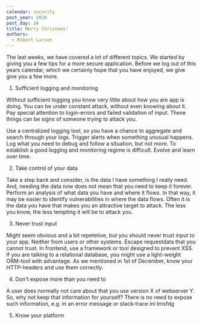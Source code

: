 ```yaml
---
calendar: security
post_year: 2020
post_day: 24
title: Merry Christmas!
authors:
  - Robert Larsen
---
```

The last weeks, we have covered a lot of different topics. We started by giving you a few tips for a more secure application. Before we log out of this years calendar, which we certainly hope that you have enjoyed, we give give you a few more.



1. Sufficient logging and monitoring

Without sufficient logging you know very little about how you are app is doing. You can be under constant attack, without even knowing about it. Pay special attention to login-errors and failed validation of input. These things can be signs of someone trying to attack you. 

Use a centralized logging tool, so you have a chance to aggregate and search through your logs. Trigger alerts when something unusual happens. Log what you need to debug and follow a situation, but not more. To establish a good logging and monitoring regime is difficult. Evolve and learn over time.

2. Take control of your data

Take a step back and consider, is the data I have something I really need. And, needing the data now does not mean that you need to keep it forever. Perform an analysis of what data you have and where it flows. In that way, it may be easier to identify vulnerabilities in where the data flows. Often it is the data you have that makes you an attractive target to attack. The less you know, the less tempting it will be to attack you.

3. Never trust input

Might seem obvious and a bit repetetive, but you should never trust input to your app. Neither from users or other systems. Escape requestdata that you cannot trust. In frontend, use a framework or tool designed to prevent XSS. If you are talking to a relational database, you might use a light-weight ORM-tool with advantage. As we mentioned in 1st of December, know your HTTP-headers and use them correctly. 

4. Don't expose more than you need to

A user does normally not care about that you use version X of webserver Y. So, why not keep that information for yourself? There is no need to expose such information, e.g. in an error message or stack-trace ini tmsfdg

5. Know your platform